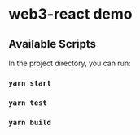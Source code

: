 # web3-react demo

## Available Scripts

In the project directory, you can run:
### `yarn start`
### `yarn test`
### `yarn build`

